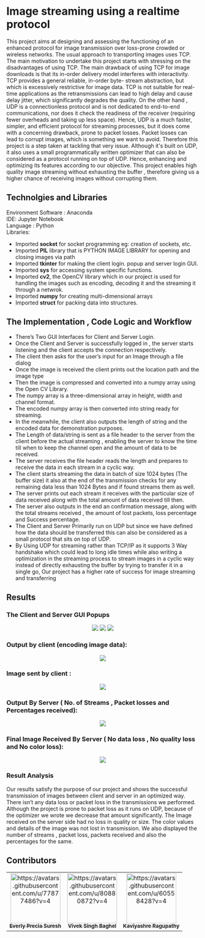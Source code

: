 # Image streaming using a realtime protocol  
This project aims at designing and assessing the functioning of an enhanced protocol for image transmission over loss-prone crowded or wireless networks. The usual approach to transporting images uses TCP. The main motivation to undertake this project starts with stressing on the disadvantages of using TCP. The main drawback of using TCP for image downloads is that its in-order delivery model interferes with interactivity. TCP provides a general reliable, in-order byte- stream abstraction, but which 
is excessively restrictive for image data. TCP is not suitable for real-time applications as the retransmissions can lead to high delay and cause delay 
jitter, which significantly degrades the quality. On the other hand , UDP is a connectionless protocol and is not dedicated to end-to-end communications, nor does it check the readiness of the receiver (requiring fewer overheads and taking up less space). Hence, UDP is a much faster, simpler, and efficient protocol for streaming processes, but it does come with a concerning drawback, prone to packet losses. Packet losses can lead to corrupt images, which is something we want to avoid. Therefore this project is a step taken at tackling that very issue. Although it's built on UDP, it also uses a small programmatically written optimizer that can also be considered as a protocol running on top of UDP. Hence, enhancing and optimizing its features according to our objective. This project enables high quality image streaming without exhausting the buffer , therefore giving us a higher chance of receiving images without corrupting them.

## Technolgies and Libraries
Environment Software : Anaconda   
IDE: Jupyter Notebook   
Language : Python    
Libraries: 
- Imported **socket** for socket programming eg: creation of sockets, etc.  
- Imported  **PIL** library that is PYTHON IMAGE LIBRARY for opening and closing images via path 
- Imported **tkinter** for making the client login. popup and server login GUI.
- Imported  **sys** for accessing system specific functions. 
- Imported **cv2**, the OpenCV library which in our project is used for handling the images such as encoding, decoding it and the streaming it through a netwrok.  
- Imported  **numpy** for creating multi-dimensional arrays  
- Imported **struct** for packing data into structures.

## The Implementation , Code Logic and Workflow
- There’s Two GUI Interfaces for Client and Server Login.
- Once the Client and Server is successfully logged in , the server starts listening and the 
client accepts the connection respectively. 
- The client then asks for the user’s input for an Image through a file dialog 
- Once the image is received the client prints out the location path and the image type 
- Then the image is compressed and converted into a numpy array using the Open CV 
Library. 
- The numpy array is a three-dimensional array in height, width and channel format. 
- The encoded numpy array is then converted into string ready for streaming. 
- In the meanwhile, the client also outputs the length of string and the encoded data for 
demonstration purposes. 
- The Length of data/string is sent as a file header to the server from the client before the 
actual streaming , enabling the server to know the time till when to keep the channel open 
and the amount of data to be received. 
- The server receives the file header reads the length and prepares to receive the data in 
each stream in a cyclic way. 
- The client starts streaming the data in batch of size 1024 bytes (The buffer size) it also at 
the end of the transmission checks for any remaining data less than 1024 Bytes and if 
found streams them as well. 
- The server prints out each stream it receives with the particular size of data received 
along with the total amount of data received till then. 
- The server also outputs in the end an confirmation message, along with the total streams received 
, the amount of lost packets, loss percentage and Success percentage. 
- The Client and Server Primarily run on UDP but since we have defined how the data should be 
transferred this can also be considered as a small protocol that sits on top of UDP. 
- By Using UDP for streaming rather than TCP/IP as it supports 3 Way handshake which could 
lead to long idle times while also writing a optimization in the streaming process to stream 
images in a cyclic way instead of directly exhausting the buffer by trying to transfer it in a single 
go, Our project has a higher rate of success for image streaming and transferring


## Results
### The Client and Server GUI Popups
<p float="left" align="center">
 <img src="https://user-images.githubusercontent.com/77877486/140919322-f0a103f5-42f1-4c69-9d67-14386bb92c9b.jpg">  
 <img src="https://user-images.githubusercontent.com/77877486/140919550-afc471ae-fd3f-4e8f-84d0-407d60852e51.png">
 <img src= "https://user-images.githubusercontent.com/77877486/140919965-de821979-272d-4297-8c74-ed06a08208e0.png">
</p>

### Output by client (encoding image data):
<p align="center">
<img src="https://user-images.githubusercontent.com/77877486/140920239-db3929bd-8291-4124-894e-7feb2b25ec6c.png">
</p>

### Image sent by client :
<p align="center">
<img src="https://user-images.githubusercontent.com/77877486/140920480-c99b88a2-fd60-4cf1-8291-debc5aedd394.png">
</p>

### Output By Server ( No. of Streams , Packet losses and Percentages received):
<p align="center">
<img src="https://user-images.githubusercontent.com/77877486/140920709-cda34744-c1c4-45de-ae40-f443545ddc0e.png">
</p>

### Final Image Received By Server ( No data loss , No quality loss and No color loss):
<p align="center">
<img src="https://user-images.githubusercontent.com/77877486/140924690-88581882-74bd-4c9d-9e4e-4d8e847ecd4a.png">
</p>

### Result Analysis 
Our results satisfy the purpose of our project and shows the successful transmission of images between 
client and server in an optimized way. There isn’t any data loss or packet loss in the transmissions we 
performed. Although the project is prone to packet loss as it runs on UDP, because of the optimizer we 
wrote we decrease that amount significantly. The Image received on the server side had no loss in quality 
or size. The color values and details of the image was not lost in transmission. We also displayed the 
number of streams , packet loss, packets received and also the percentages for the same.

## Contributors
<div align="center">
<table>
  <tbody><tr>
     <td align="center"><a href="https://github.com/everly-gif"><img alt="https://avatars.githubusercontent.com/u/77877486?v=4" src="https://avatars.githubusercontent.com/u/77877486?v=4" width="130px;"><br><sub><b>Everly Precia Suresh</b></sub></a><br></td>
    <td align="center"><a href="https://github.com/vb6539"><img alt="https://avatars.githubusercontent.com/u/80880872?v=4" src="https://avatars.githubusercontent.com/u/80880872?v=4" width="130px;"><br><sub><b>Vivek Singh Baghel </b></sub></a><br></td>
    <td align="center"><a href="https://github.com/RPK2103"><img alt="https://avatars.githubusercontent.com/u/60558428?v=4" src="https://avatars.githubusercontent.com/u/60558428?v=4" width="130px;"><br><sub><b>Kaviyashre Ragupathy</b></sub></a><br></td>
  </tr>
  
</tbody></table>
</div>


